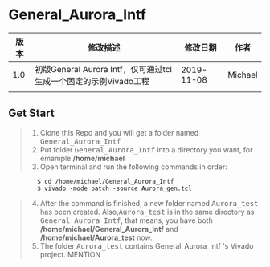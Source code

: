 # General_Aurora_Intf

| 版本 | 修改描述 | 修改日期 | 作者 |
|-----|---------|---------|-----|
|1.0|初版General Aurora Intf，仅可通过tcl生成一个固定的示例Vivado工程|2019-11-08|Michael|
| | | | |

## Get Start 
> 1. Clone this Repo and you will get a folder named <kbd>General_Aurora_Intf</kbd> 
> 2. Put folder <kbd>General_Aurora_Intf</kbd> into a directory you want, for emample **/home/michael**
> 3. Open terminal and run the following commands in order: 
````shell
        $ cd /home/michael/General_Aurora_Intf
        $ vivado -mode batch -source Aurora_gen.tcl 
````
> 4. After the command is finished, a new folder named <kbd>Aurora_test</kbd> has been created. Also,<kbd>Aurora_test</kbd> is in the same directory as <kbd>General_Aurora_Intf</kbd>, that means, you have both **/home/michael/General_Aurora_Intf** and **/home/michael/Aurora_test** now.
> 5. The folder <kbd>Aurora_test</kbd> contains General_Aurora_intf 's Vivado project.
> MENTION